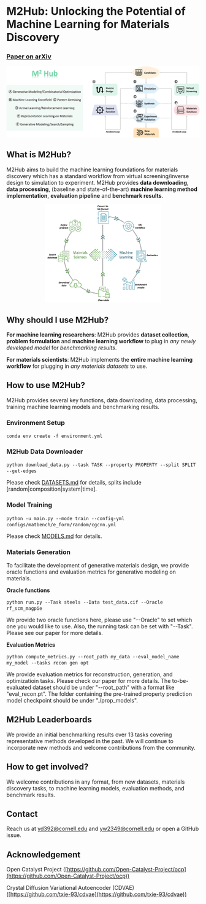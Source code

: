 # M2Hub: Unlocking the Potential of Machine Learning for Materials Discovery

### [Paper on arXiv]()

![](img/m2hub-1.png)

## What is M2Hub?
M2Hub aims to build the machine learning foundations for materials discovery which has a standard workflow from virtual screening/inverse design to simulation to experiment. M2Hub provides **data downloading**, **data processing**, 
(baseline and state-of-the-art) **machine learning method implementation**, **evaluation pipeline** and **benchmark results**.

<p align="center"><img src=img/workflow.png  width="60%" height="30%"></p>

## Why should I use M2Hub?
**For machine learning researchers**: M2Hub provides **dataset collection**, **problem formulation** and **machine learning workflow** to plug in *any newly developed model* for *benchmarking results*.

**For materials scientists**: M2Hub implements the **entire machine learning workflow** for plugging in *any materials datasets* to use. 

## How to use M2Hub?
M2Hub provides several key functions, data downloading, data processing, training machine learning models and benchmarking results.

### Environment Setup

```
conda env create -f environment.yml
```

### M2Hub Data Downloader

```
python download_data.py --task TASK --property PROPERTY --split SPLIT --get-edges
```

Please check [DATASETS.md](DATASETS.md) for details, splits include [random|composition|system|time].

### Model Training

```
python -u main.py --mode train --config-yml configs/matbench/e_form/random/cgcnn.yml
```

Please check [MODELS.md](./MODELS.md) for details.

### Materials Generation

To facilitate the development of generative materials design, we provide oracle functions and evaluation metrics for generative modeling on materials.

**Oracle functions**

```
python run.py --Task steels --Data test_data.cif --Oracle rf_scm_magpie
```

We provide two oracle functions here, please use "--Oracle" to set which one you would like to use. Also, the running task can be set with "--Task". Please see our paper for more details.

**Evaluation Metrics**

```
python compute_metrics.py --root_path my_data --eval_model_name my_model --tasks recon gen opt
```

We provide evaluation metrics for reconstruction, generation, and optimizatioin tasks. Please check our paper for more details. The to-be-evaluated dataset should be under "--root_path" with a format like "eval_recon.pt". The folder containing the pre-trained property prediction model checkpoint should be under "./prop_models".

## M2Hub Leaderboards

We provide an initial benchmarking results over 13 tasks covering representative methods developed in the past. We will continue to incorporate new methods and welcome contributions from the community.

## How to get involved?

We welcome contributions in any format, from new datasets, materials discovery tasks, to machine learning models, evaluation methods, and benchmark results.

## Contact

Reach us at [yd392@cornell.edu](mailto:yd392@cornell.edu) and [yw2349@cornell.edu](mailto:yw2349@cornell.edu) or open a GitHub issue.

<!-- ## License -->


## Acknowledgement

Open Catalyst Project ([https://github.com/Open-Catalyst-Project/ocp](https://github.com/Open-Catalyst-Project/ocp))

Crystal Diffusion Variational Autoencoder (CDVAE) ([https://github.com/txie-93/cdvae](https://github.com/txie-93/cdvae))




